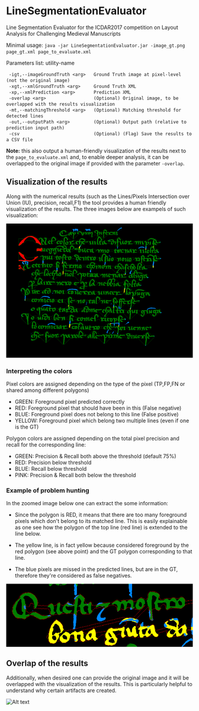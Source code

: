 # LineSegmentationEvaluator
Line Segmentation Evaluator for the ICDAR2017 competition on Layout Analysis for Challenging Medieval Manuscripts

Minimal usage: `java -jar LineSegmentationEvaluator.jar -image_gt.png page_gt.xml page_to_evaluate.xml`

Parameters list: utility-name
```
 -igt,--imageGroundTruth <arg>   Ground Truth image at pixel-level (not the original image)
 -xgt,--xmlGroundTruth <arg>     Ground Truth XML
 -xp,--xmlPrediction <arg>       Prediction XML
 -overlap <arg>                  (Optional) Original image, to be overlapped with the results visualization
 -mt,--matchingThreshold <arg>   (Optional) Matching threshold for detected lines  
 -out,--outputPath <arg>         (Optional) Output path (relative to prediction input path)
 -csv                            (Optional) (Flag) Save the results to a CSV file
 ```
**Note:** this also output a human-friendly visualization of the results next to the `page_to_evaluate.xml` and, to enable deeper analysis, it can be overlapped to the original image if provided with the parameter `-overlap`.  

## Visualization of the results

Along with the numerical results (such as the Lines/Pixels Intersection over Union (IU), precision, recall,F1) 
the tool provides a human friendly visualization of the results. The three images below are exampels of such visualization:  

![Alt text](examples/example_visualization3.png?raw=true)

### Interpreting the colors

Pixel colors are assigned depending on the type of the pixel (TP,FP,FN or shared among different polygons)

- GREEN: Foreground pixel predicted correctly
- RED: Foreground pixel that should have been in this (False negative)
- BLUE: Foreground pixel does not belong to this line (False positive)
- YELLOW: Foreground pixel which belong two multiple lines (even if one is the GT)

Polygon colors are assigned depending on the total pixel precision and recall for the corresponding line:

- GREEN: Precision & Recall both above the threshold (default 75%)
- RED: Precision below threshold 
- BLUE: Recall below threshold 
- PINK: Precision & Recall both below the threshold


### Example of problem hunting

In the zoomed image below one can extract the some information:
 
- Since the polygon is RED, it means that there are too many foreground pixels which don't belong to its matched line.
This is easily explainable as one see how the polygon of the top line (red line) is extended to the line below. 

- The yellow line, is in fact yellow because considered foreground by the red polygon (see above point) and the GT polygon corresponding to that line.

- The blue pixels are missed in the predicted lines, but are in the GT, therefore they're considered as false negatives.

![Alt text](examples/example_visualization_zoom.png?raw=true)

## Overlap of the results

Additionally, when desired one can provide the original image and it will be overlapped with the visualization of the results.
This is particularly helpful to understand why certain artifacts are created. 

![Alt text](examples/example_overlap.png?raw=true)
